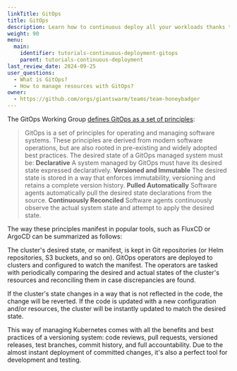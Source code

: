 ```yaml
---
linkTitle: GitOps
title: GitOps
description: Learn how to continuous deploy all your workloads thanks to GitOps and Kubernetes.
weight: 90
menu:
  main:
    identifier: tutorials-continuous-deployment-gitops
    parent: tutorials-continuous-deployment
last_review_date: 2024-09-25
user_questions:
  - What is GitOps?
  - How to manage resources with GitOps?
owner:
  - https://github.com/orgs/giantswarm/teams/team-honeybadger
---
```


The GitOps Working Group [defines GitOps as a set of principles](https://github.com/open-gitops/documents/blob/release-v1.0.0/PRINCIPLES.md):
> GitOps is a set of principles for operating and managing software systems. These principles are derived from modern software operations, but are also rooted in pre-existing and widely adopted best practices.
> The desired state of a GitOps managed system must be:
> **Declarative**
> A system managed by GitOps must have its desired state expressed declaratively.
> **Versioned and Immutable**
> The desired state is stored in a way that enforces immutability, versioning and retains a complete version history.
> **Pulled Automatically**
> Software agents automatically pull the desired state declarations from the source.
> **Continuously Reconciled**
> Software agents continuously observe the actual system state and attempt to apply the desired state.

The way these principles manifest in popular tools, such as FluxCD or ArgoCD can be summarized as follows:

The cluster's desired state, or manifest, is kept in Git repositories (or Helm repositories, S3 buckets, and so on). GitOps operators are deployed to clusters and configured to watch the manifest. The operators are tasked with periodically comparing the desired and actual states of the cluster's resources and reconciling them in case discrepancies are found.

If the cluster's state changes in a way that is not reflected in the code, the change will be reverted. If the code is updated with a new configuration and/or resources, the cluster will be instantly updated to match the desired state.

This way of managing Kubernetes comes with all the benefits and best practices of a versioning system: code reviews, pull requests, versioned releases, test branches, commit history, and full accountability. Due to the almost instant deployment of committed changes, it's also a perfect tool for development and testing.
